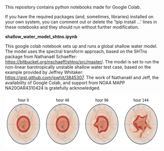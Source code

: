 This repository contains python notebooks made for Google Colab. 

If you have the required packages (and, sometimes, libraries) installed on your own system, you can comment out or delete the '!pip install ...' lines in these notebooks and they should run without further modification.

<b> shallow_water_model_shtns.ipynb </b> 

This google colab notebook sets up and runs a global shallow water model. The model uses the spectral transform approach, based on the SHTns package from Nathanaël Schaeffer: https://bitbucket.org/nschaeff/shtns/src/master/. The model is set to run the non-linear barotropically unstable shallow water test case, based on the example provided by Jeffrey Whitaker: https://gist.github.com/jswhit/3845307. The work of Nathanaël and Jeff, the availability of Google Colab, and support from NOAA MAPP NA20OAR4310424 is gratefully acknowledged.

<img align="left" width="600" height="170" src="images/swe_output.png">
